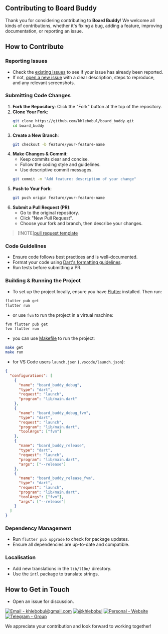 ## Contributing to Board Buddy

Thank you for considering contributing to **Board Buddy**! We welcome all kinds of contributions, whether it's fixing a bug, adding a feature, improving documentation, or reporting an issue.

## How to Contribute

### Reporting Issues

- Check the [existing issues](https://github.com/khlebobul/board_buddy/issues) to see if your issue has already been reported.
- If not, [open a new issue](https://github.com/khlebobul/board_buddy/issues/new) with a clear description, steps to reproduce, and any relevant screenshots.

### Submitting Code Changes

1. **Fork the Repository**: Click the "Fork" button at the top of the repository.
2. **Clone Your Fork**:
   ```sh
   git clone https://github.com/khlebobul/board_buddy.git
   cd board_buddy
   ```
3. **Create a New Branch**:
   ```sh
   git checkout -b feature/your-feature-name
   ```
4. **Make Changes & Commit**:
   - Keep commits clear and concise.
   - Follow the coding style and guidelines.
   - Use descriptive commit messages.
   ```sh
   git commit -m "Add feature: description of your change"
   ```
5. **Push to Your Fork**:
   ```sh
   git push origin feature/your-feature-name
   ```
6. **Submit a Pull Request (PR)**:
   - Go to the original repository.
   - Click "New Pull Request".
   - Choose your fork and branch, then describe your changes.

> [!NOTE][pull request template](https://github.com/khlebobul/board_buddy/blob/main/.github/pull_request_template.md)

### Code Guidelines

- Ensure code follows best practices and is well-documented.
- Format your code using [Dart's formatting guidelines](https://dart.dev/guides/language/effective-dart/style).
- Run tests before submitting a PR.

### Building & Running the Project

- To set up the project locally, ensure you have [Flutter](https://flutter.dev) installed. Then run:

```sh
flutter pub get
flutter run
```

- or use `fvm` to run the project in a virtual machine:

```sh
fvm flutter pub get
fvm flutter run
```

- you can use [Makefile](https://github.com/khlebobul/board_buddy/blob/main/Makefile) to run the project:

```sh
make get
make run
```

- for VS Code users `launch.json` (`.vscode/launch.json`):

```json
{
  "configurations": [
    {
      "name": "board_buddy_debug",
      "type": "dart",
      "request": "launch",
      "program": "lib/main.dart"
    },
    {
      "name": "board_buddy_debug_fvm",
      "type": "dart",
      "request": "launch",
      "program": "lib/main.dart",
      "toolArgs": ["fvm"]
    },
    {
      "name": "board_buddy_release",
      "type": "dart",
      "request": "launch",
      "program": "lib/main.dart",
      "args": ["--release"]
    },
    {
      "name": "board_buddy_release_fvm",
      "type": "dart",
      "request": "launch",
      "program": "lib/main.dart",
      "toolArgs": ["fvm"],
      "args": ["--release"]
    }
  ]
}
```

### Dependency Management

- Run `flutter pub upgrade` to check for package updates.
- Ensure all dependencies are up-to-date and compatible.

### Localisation

- Add new translations in the `lib/l10n/` directory.
- Use the `intl` package to translate strings.

## How to Get in Touch

- Open an issue for discussion.

[![Email - khlebobul@gmail.com](https://img.shields.io/badge/Email-khlebobul%40gmail.com-414141?style=for-the-badge&logo=Email&logoColor=F1F1F1)](mailto:khlebobul@gmail.com) [![@khlebobul](https://img.shields.io/badge/%40khlebobul-414141?style=for-the-badge&logo=Telegram&logoColor=F1F1F1)](https://t.me/khlebobul) [![Personal - Website](https://img.shields.io/badge/Personal-Website-414141?style=for-the-badge&logo=Personal&logoColor=F1F1F1)](https://khlebobul.github.io/) [![Telegram - Group](https://img.shields.io/badge/Telegram-Group-414141?style=for-the-badge&logo=Telegram&logoColor=F1F1F1)](https://t.me/board_buddy)

We appreciate your contribution and look forward to working together!
